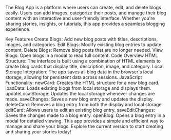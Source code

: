 The Blog App is a platform where users can create, edit, and delete blogs easily. Users can add images, categorize their posts, and manage their blog content with an interactive and user-friendly interface. Whether you're sharing stories, insights, or tutorials, this app provides a seamless blogging experience.

Key Features
Create Blogs: Add new blog posts with titles, descriptions, images, and categories.
Edit Blogs: Modify existing blog entries to update content.
Delete Blogs: Remove blog posts that are no longer needed.
View Blogs: Open blogs in a modal to read full content.
Code Overview
HTML Structure: The interface is built using a combination of HTML elements to create blog cards that display title, description, image, and category.
Local Storage Integration: The app saves all blog data in the browser's local storage, allowing for persistent data across sessions.
JavaScript Functionality:
newCard: Creates the HTML structure for a new blog card.
loadData: Loads existing blogs from local storage and displays them.
updateLocalStorage: Updates the local storage whenever changes are made.
saveChanges: Saves a new blog entry and updates the display.
deleteCard: Removes a blog entry from both the display and local storage.
editCard: Allows users to edit an existing blog entry.
saveEditChanges: Saves the changes made to a blog entry.
openBlog: Opens a blog entry in a modal for detailed viewing.
This app provides a simple and efficient way to manage and share your blogs. Explore the current version to start creating and sharing your stories today!